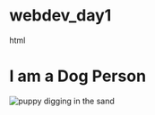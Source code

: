 # webdev_day1
html

<h1>I am a Dog Person</h1>
<p>
<img src="https://raw.githubusercontent.com/appbrewery/webdev/main/puppy.gif" alt="puppy digging in the sand" />
</p>
